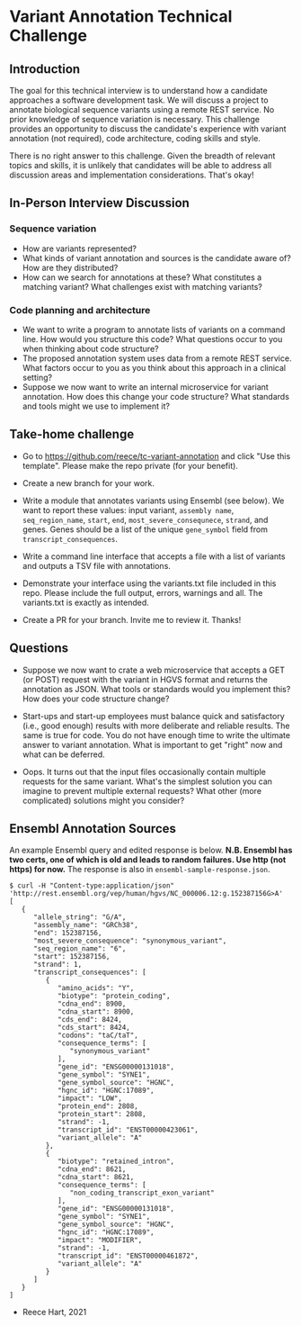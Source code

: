 # Variant Annotation Technical Challenge

## Introduction

The goal for this technical interview is to understand how a candidate
approaches a software development task.  We will discuss a project to
annotate biological sequence variants using a remote REST service. No
prior knowledge of sequence variation is necessary.  This challenge
provides an opportunity to discuss the candidate's experience with
variant annotation (not required), code architecture, coding skills
and style.

There is no right answer to this challenge. Given the breadth of
relevant topics and skills, it is unlikely that candidates will be
able to address all discussion areas and implementation
considerations.  That's okay!


## In-Person Interview Discussion

### Sequence variation

* How are variants represented?
* What kinds of variant annotation and sources is the candidate aware
  of? How are they distributed?
* How can we search for annotations at these? What constitutes a
  matching variant? What challenges exist with matching variants?

### Code planning and architecture
* We want to write a program to annotate lists of variants on a
  command line.  How would you structure this code?  What questions
  occur to you when thinking about code structure?
* The proposed annotation system uses data from a remote REST
  service. What factors occur to you as you think about this approach
  in a clinical setting?
* Suppose we now want to write an internal microservice for variant
  annotation. How does this change your code structure?  What
  standards and tools might we use to implement it?


## Take-home challenge

* Go to https://github.com/reece/tc-variant-annotation and click "Use
  this template".  Please make the repo private (for your benefit).

* Create a new branch for your work.

* Write a module that annotates variants using Ensembl (see below).
  We want to report these values: input variant, `assembly name`,
  `seq_region_name`, `start`, `end`, `most_severe_consequnece`,
  `strand`, and genes. Genes should be a list of the unique
  `gene_symbol` field from `transcript_consequences`.
  
* Write a command line interface that accepts a file with a list of
  variants and outputs a TSV file with annotations.
  
* Demonstrate your interface using the variants.txt file included in
  this repo.  Please include the full output, errors, warnings and
  all.  The variants.txt is exactly as intended.

* Create a PR for your branch. Invite me to review it. Thanks!


## Questions

* Suppose we now want to crate a web microservice that accepts a GET
  (or POST) request with the variant in HGVS format and returns the
  annotation as JSON.  What tools or standards would you implement
  this?  How does your code structure change?

* Start-ups and start-up employees must balance quick and satisfactory
  (i.e., good enough) results with more deliberate and reliable
  results. The same is true for code.  You do not have enough time to
  write the ultimate answer to variant annotation. What is important
  to get "right" now and what can be deferred.

* Oops. It turns out that the input files occasionally contain
  multiple requests for the same variant.  What's the simplest
  solution you can imagine to prevent multiple external requests?
  What other (more complicated) solutions might you consider?


## Ensembl Annotation Sources

An example Ensembl query and edited response is below.  **N.B. Ensembl
has two certs, one of which is old and leads to random failures. Use
http (not https) for now.** The response is also in
`ensembl-sample-response.json`.
  
  ```
  $ curl -H "Content-type:application/json" 'http://rest.ensembl.org/vep/human/hgvs/NC_000006.12:g.152387156G>A'
  [
     {
        "allele_string": "G/A",
        "assembly_name": "GRCh38",
        "end": 152387156,
        "most_severe_consequence": "synonymous_variant",
        "seq_region_name": "6",
        "start": 152387156,
        "strand": 1,
        "transcript_consequences": [
           {
              "amino_acids": "Y",
              "biotype": "protein_coding",
              "cdna_end": 8900,
              "cdna_start": 8900,
              "cds_end": 8424,
              "cds_start": 8424,
              "codons": "taC/taT",
              "consequence_terms": [
                 "synonymous_variant"
              ],
              "gene_id": "ENSG00000131018",
              "gene_symbol": "SYNE1",
              "gene_symbol_source": "HGNC",
              "hgnc_id": "HGNC:17089",
              "impact": "LOW",
              "protein_end": 2808,
              "protein_start": 2808,
              "strand": -1,
              "transcript_id": "ENST00000423061",
              "variant_allele": "A"
           },
           {
              "biotype": "retained_intron",
              "cdna_end": 8621,
              "cdna_start": 8621,
              "consequence_terms": [
                 "non_coding_transcript_exon_variant"
              ],
              "gene_id": "ENSG00000131018",
              "gene_symbol": "SYNE1",
              "gene_symbol_source": "HGNC",
              "hgnc_id": "HGNC:17089",
              "impact": "MODIFIER",
              "strand": -1,
              "transcript_id": "ENST00000461872",
              "variant_allele": "A"
           }
        ]
     }
  ]
  ```


- Reece Hart, 2021
